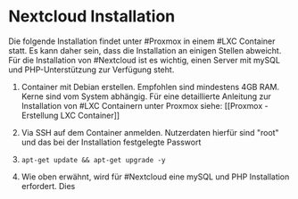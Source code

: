 # Nextcloud Installation

Die folgende Installation findet unter #Proxmox in einem #LXC Container statt. Es kann daher sein, dass die Installation an einigen Stellen abweicht.
Für die Installation von #Nextcloud ist es wichtig, einen Server mit mySQL und PHP-Unterstützung zur Verfügung steht.

1. Container mit Debian erstellen. Empfohlen sind mindestens 4GB RAM. Kerne sind vom System abhängig.
Für eine detaillierte Anleitung zur Installation von #LXC Containern unter Proxmox siehe:  [[Proxmox - Erstellung LXC Container]]

2.  Via SSH auf dem Container anmelden. Nutzerdaten hierfür sind "root" und das bei der Installation festgelegte Passwort
3.  `apt-get update && apt-get upgrade -y `
4. Wie oben erwähnt, wird für #Nextcloud eine mySQL und PHP Installation erfordert. Dies 